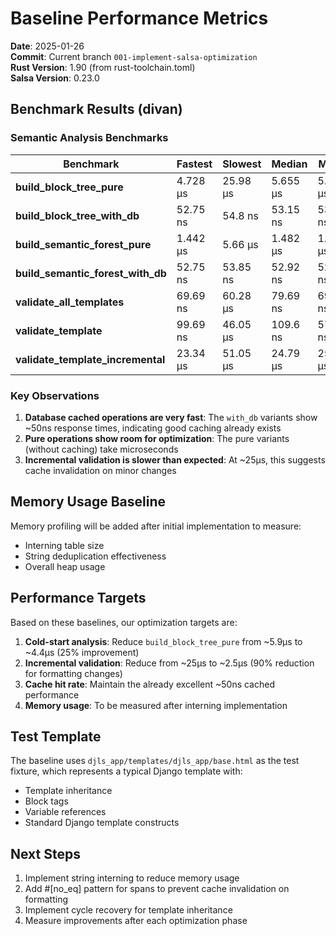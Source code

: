 # Baseline Performance Metrics

**Date**: 2025-01-26  
**Commit**: Current branch `001-implement-salsa-optimization`  
**Rust Version**: 1.90 (from rust-toolchain.toml)  
**Salsa Version**: 0.23.0  

## Benchmark Results (divan)

### Semantic Analysis Benchmarks

| Benchmark | Fastest | Slowest | Median | Mean | Samples |
|-----------|---------|---------|--------|------|---------|
| **build_block_tree_pure** | 4.728 µs | 25.98 µs | 5.655 µs | 5.906 µs | 100 |
| **build_block_tree_with_db** | 52.75 ns | 54.8 ns | 53.15 ns | 53.19 ns | 100 |
| **build_semantic_forest_pure** | 1.442 µs | 5.66 µs | 1.482 µs | 1.562 µs | 100 |
| **build_semantic_forest_with_db** | 52.75 ns | 53.85 ns | 52.92 ns | 52.99 ns | 100 |
| **validate_all_templates** | 69.69 ns | 60.28 µs | 79.69 ns | 694.2 ns | 100 |
| **validate_template** | 99.69 ns | 46.05 µs | 109.6 ns | 571.7 ns | 100 |
| **validate_template_incremental** | 23.34 µs | 51.05 µs | 24.79 µs | 25.95 µs | 100 |

### Key Observations

1. **Database cached operations are very fast**: The `with_db` variants show ~50ns response times, indicating good caching already exists
2. **Pure operations show room for optimization**: The pure variants (without caching) take microseconds
3. **Incremental validation is slower than expected**: At ~25µs, this suggests cache invalidation on minor changes

## Memory Usage Baseline

Memory profiling will be added after initial implementation to measure:
- Interning table size
- String deduplication effectiveness
- Overall heap usage

## Performance Targets

Based on these baselines, our optimization targets are:

1. **Cold-start analysis**: Reduce `build_block_tree_pure` from ~5.9µs to ~4.4µs (25% improvement)
2. **Incremental validation**: Reduce from ~25µs to ~2.5µs (90% reduction for formatting changes)
3. **Cache hit rate**: Maintain the already excellent ~50ns cached performance
4. **Memory usage**: To be measured after interning implementation

## Test Template

The baseline uses `djls_app/templates/djls_app/base.html` as the test fixture, which represents a typical Django template with:
- Template inheritance
- Block tags
- Variable references
- Standard Django template constructs

## Next Steps

1. Implement string interning to reduce memory usage
2. Add #[no_eq] pattern for spans to prevent cache invalidation on formatting
3. Implement cycle recovery for template inheritance
4. Measure improvements after each optimization phase